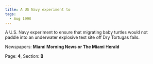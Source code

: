 ```yaml
---  
title: A US Navy experiment to  
tags:  
  - Aug 1990  
---  
```

  
A U.S. Navy experiment to ensure that migrating baby turtles would not paddle into an underwater explosive test site off Dry Tortugas fails.  
  
Newspapers: **Miami Morning News or The Miami Herald**  
  
Page: **4**, Section: **B** 
